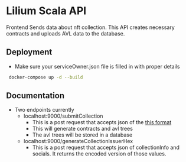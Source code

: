 # Lilium Scala API

Frontend Sends data about nft collection. This API creates necessary contracts and uploads AVL data to the database.


## Deployment

- Make sure your serviceOwner.json file is filled in with proper details

```bash
 docker-compose up -d --build
```


## Documentation

- Two endpoints currently
  - localhost:9000/submitCollection
    - This is a post request that accepts json of the [this format](https://github.com/LiliumErgo/scala-api/blob/main/dataFormat/finalFormat.json)
    - This will generate contracts and avl trees
    - The avl trees will be stored in a database
  - localhost:9000/generateCollectionIssuerHex 
    - This is a post request that accepts json of collectionInfo and socials. It returns the encoded version of those values.

